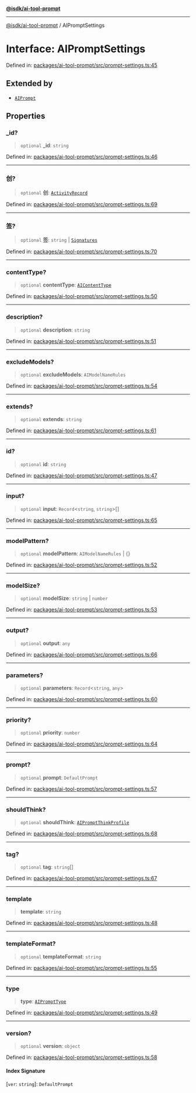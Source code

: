[**@isdk/ai-tool-prompt**](../README.md)

***

[@isdk/ai-tool-prompt](../globals.md) / AIPromptSettings

# Interface: AIPromptSettings

Defined in: [packages/ai-tool-prompt/src/prompt-settings.ts:45](https://github.com/isdk/ai-tool-prompt.js/blob/5d368d8899626a821fe173e7f1920ac7286cfdcb/src/prompt-settings.ts#L45)

## Extended by

- [`AIPrompt`](../classes/AIPrompt.md)

## Properties

### \_id?

> `optional` **\_id**: `string`

Defined in: [packages/ai-tool-prompt/src/prompt-settings.ts:46](https://github.com/isdk/ai-tool-prompt.js/blob/5d368d8899626a821fe173e7f1920ac7286cfdcb/src/prompt-settings.ts#L46)

***

### 创?

> `optional` **创**: [`ActivityRecord`](ActivityRecord.md)

Defined in: [packages/ai-tool-prompt/src/prompt-settings.ts:69](https://github.com/isdk/ai-tool-prompt.js/blob/5d368d8899626a821fe173e7f1920ac7286cfdcb/src/prompt-settings.ts#L69)

***

### 签?

> `optional` **签**: `string` \| [`Signatures`](Signatures.md)

Defined in: [packages/ai-tool-prompt/src/prompt-settings.ts:70](https://github.com/isdk/ai-tool-prompt.js/blob/5d368d8899626a821fe173e7f1920ac7286cfdcb/src/prompt-settings.ts#L70)

***

### contentType?

> `optional` **contentType**: [`AIContentType`](../type-aliases/AIContentType.md)

Defined in: [packages/ai-tool-prompt/src/prompt-settings.ts:50](https://github.com/isdk/ai-tool-prompt.js/blob/5d368d8899626a821fe173e7f1920ac7286cfdcb/src/prompt-settings.ts#L50)

***

### description?

> `optional` **description**: `string`

Defined in: [packages/ai-tool-prompt/src/prompt-settings.ts:51](https://github.com/isdk/ai-tool-prompt.js/blob/5d368d8899626a821fe173e7f1920ac7286cfdcb/src/prompt-settings.ts#L51)

***

### excludeModels?

> `optional` **excludeModels**: `AIModelNameRules`

Defined in: [packages/ai-tool-prompt/src/prompt-settings.ts:54](https://github.com/isdk/ai-tool-prompt.js/blob/5d368d8899626a821fe173e7f1920ac7286cfdcb/src/prompt-settings.ts#L54)

***

### extends?

> `optional` **extends**: `string`

Defined in: [packages/ai-tool-prompt/src/prompt-settings.ts:61](https://github.com/isdk/ai-tool-prompt.js/blob/5d368d8899626a821fe173e7f1920ac7286cfdcb/src/prompt-settings.ts#L61)

***

### id?

> `optional` **id**: `string`

Defined in: [packages/ai-tool-prompt/src/prompt-settings.ts:47](https://github.com/isdk/ai-tool-prompt.js/blob/5d368d8899626a821fe173e7f1920ac7286cfdcb/src/prompt-settings.ts#L47)

***

### input?

> `optional` **input**: `Record`\<`string`, `string`\>[]

Defined in: [packages/ai-tool-prompt/src/prompt-settings.ts:65](https://github.com/isdk/ai-tool-prompt.js/blob/5d368d8899626a821fe173e7f1920ac7286cfdcb/src/prompt-settings.ts#L65)

***

### modelPattern?

> `optional` **modelPattern**: `AIModelNameRules` \| \{\}

Defined in: [packages/ai-tool-prompt/src/prompt-settings.ts:52](https://github.com/isdk/ai-tool-prompt.js/blob/5d368d8899626a821fe173e7f1920ac7286cfdcb/src/prompt-settings.ts#L52)

***

### modelSize?

> `optional` **modelSize**: `string` \| `number`

Defined in: [packages/ai-tool-prompt/src/prompt-settings.ts:53](https://github.com/isdk/ai-tool-prompt.js/blob/5d368d8899626a821fe173e7f1920ac7286cfdcb/src/prompt-settings.ts#L53)

***

### output?

> `optional` **output**: `any`

Defined in: [packages/ai-tool-prompt/src/prompt-settings.ts:66](https://github.com/isdk/ai-tool-prompt.js/blob/5d368d8899626a821fe173e7f1920ac7286cfdcb/src/prompt-settings.ts#L66)

***

### parameters?

> `optional` **parameters**: `Record`\<`string`, `any`\>

Defined in: [packages/ai-tool-prompt/src/prompt-settings.ts:60](https://github.com/isdk/ai-tool-prompt.js/blob/5d368d8899626a821fe173e7f1920ac7286cfdcb/src/prompt-settings.ts#L60)

***

### priority?

> `optional` **priority**: `number`

Defined in: [packages/ai-tool-prompt/src/prompt-settings.ts:64](https://github.com/isdk/ai-tool-prompt.js/blob/5d368d8899626a821fe173e7f1920ac7286cfdcb/src/prompt-settings.ts#L64)

***

### prompt?

> `optional` **prompt**: `DefaultPrompt`

Defined in: [packages/ai-tool-prompt/src/prompt-settings.ts:57](https://github.com/isdk/ai-tool-prompt.js/blob/5d368d8899626a821fe173e7f1920ac7286cfdcb/src/prompt-settings.ts#L57)

***

### shouldThink?

> `optional` **shouldThink**: [`AIPromptThinkProfile`](AIPromptThinkProfile.md)

Defined in: [packages/ai-tool-prompt/src/prompt-settings.ts:68](https://github.com/isdk/ai-tool-prompt.js/blob/5d368d8899626a821fe173e7f1920ac7286cfdcb/src/prompt-settings.ts#L68)

***

### tag?

> `optional` **tag**: `string`[]

Defined in: [packages/ai-tool-prompt/src/prompt-settings.ts:67](https://github.com/isdk/ai-tool-prompt.js/blob/5d368d8899626a821fe173e7f1920ac7286cfdcb/src/prompt-settings.ts#L67)

***

### template

> **template**: `string`

Defined in: [packages/ai-tool-prompt/src/prompt-settings.ts:48](https://github.com/isdk/ai-tool-prompt.js/blob/5d368d8899626a821fe173e7f1920ac7286cfdcb/src/prompt-settings.ts#L48)

***

### templateFormat?

> `optional` **templateFormat**: `string`

Defined in: [packages/ai-tool-prompt/src/prompt-settings.ts:55](https://github.com/isdk/ai-tool-prompt.js/blob/5d368d8899626a821fe173e7f1920ac7286cfdcb/src/prompt-settings.ts#L55)

***

### type

> **type**: [`AIPromptType`](../type-aliases/AIPromptType.md)

Defined in: [packages/ai-tool-prompt/src/prompt-settings.ts:49](https://github.com/isdk/ai-tool-prompt.js/blob/5d368d8899626a821fe173e7f1920ac7286cfdcb/src/prompt-settings.ts#L49)

***

### version?

> `optional` **version**: `object`

Defined in: [packages/ai-tool-prompt/src/prompt-settings.ts:58](https://github.com/isdk/ai-tool-prompt.js/blob/5d368d8899626a821fe173e7f1920ac7286cfdcb/src/prompt-settings.ts#L58)

#### Index Signature

\[`ver`: `string`\]: `DefaultPrompt`
